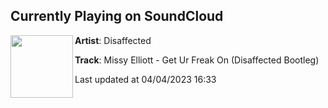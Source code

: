 ## Currently Playing on SoundCloud

[<img align="left" width="100" src="https://i1.sndcdn.com/artworks-thAxxeEsI25xXuxg-8Q1TIw-t500x500.png">](https://soundcloud.com/dsffctd/missy-elliott-get-ur-freak-on-disaffected-bootleg)

**Artist**: Disaffected 

**Track**: Missy Elliott - Get Ur Freak On (Disaffected Bootleg)

Last updated at 04/04/2023 16:33
